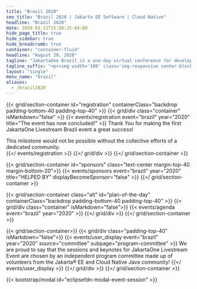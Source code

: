 ```yaml
---
title: "Brazil 2020"
seo_title: "Brazil 2020 | Jakarta EE Software | Cloud Native"
headline: "Brazil 2020"
date: 2020-03-31T15:50:25-04:00
hide_page_title: true
hide_sidebar: true
hide_breadcrumb: true
container: "container-fluid"
headline: "August 29, 2020"
tagline: "JakartaOne Brazil is a one-day virtual conference for developers and technical leaders bringing the current state and future of Jakarta EE and related technologies, focused on the enterprise cloud-native application development."
tagline_suffix: "<p><img width='180' class='img-responsive center-block' src='/images/jakarta/jakarta-ee-logo.svg' alt='Jakarta EE: The New Home of Cloud Native Java'></p>"
layout: "single"
menu_name: "brazil"
aliases:
  - /brazil2020
---
```


{{< grid/section-container id="registration" containerClass="backdrop padding-bottom-40 padding-top-40" >}}
  {{< grid/div class="container" isMarkdown="false" >}}
    {{< events/registration event="brazil" year="2020" title="The event has now concluded!" >}}
Thank You for making the first JakartaOne Livestream Brazil event a great success!

This milestone would not be possible without the collective efforts of a dedicated community.   
    {{</ events/registration >}}
  {{</ grid/div >}}
{{</ grid/section-container >}}

{{< grid/section-container id="sponsors" class="text-center margin-top-40 margin-bottom-20">}}
  {{< events/sponsors event="brazil" year="2020" title="HELPED BY" displayBecomeSponsor="false" >}}
{{</ grid/section-container >}}

<!-- Add agenda using legacy CSS -->
{{< grid/section-container class="alt" id="plan-of-the-day" containerClass="backdrop padding-bottom-40 padding-top-40" >}}
  {{< grid/div class="container" isMarkdown="false">}}
    {{< events/agenda event="brazil" year="2020" >}}
  {{</ grid/div >}}
{{</ grid/section-container >}}

<!-- Add user carousel for committee -->
{{< grid/section-container>}}
  {{< grid/div class="padding-top-40" isMarkdown="false">}}
    {{< events/user_display event="brazil" year="2020"  source="committee" subpage="program-committee" >}}
We are proud to say that the sessions and keynotes for JakartaOne Livestream Event are chosen by an independent program committee made up of volunteers from the Jakarta&reg; EE and Cloud Native Java community!
    {{</ events/user_display >}}
  {{</ grid/div >}}
{{</ grid/section-container >}}
<!-- Add modal for use w/ agenda -->
{{< bootstrap/modal id="eclipsefdn-modal-event-session" >}}